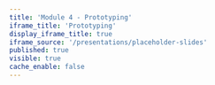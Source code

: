 ```yaml
---
title: 'Module 4 - Prototyping'
iframe_title: 'Prototyping'
display_iframe_title: true
iframe_source: '/presentations/placeholder-slides'
published: true
visible: true
cache_enable: false
---
```

